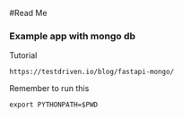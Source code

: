 #Read Me
### Example app with mongo db 
Tutorial
```
https://testdriven.io/blog/fastapi-mongo/
```

Remember to run this 
```
export PYTHONPATH=$PWD
```
